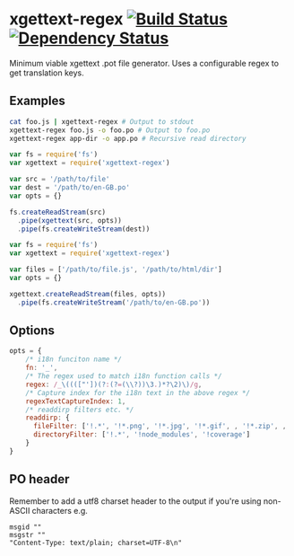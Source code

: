 # xgettext-regex [![Build Status](https://img.shields.io/travis/alanshaw/xgettext-regex.svg?style=flat)](https://travis-ci.org/alanshaw/xgettext-regex) [![Dependency Status](https://david-dm.org/alanshaw/xgettext-regex.svg?style=flat)](https://david-dm.org/alanshaw/xgettext-regex)

Minimum viable xgettext .pot file generator. Uses a configurable regex to get translation keys.

## Examples

```sh
cat foo.js | xgettext-regex # Output to stdout
xgettext-regex foo.js -o foo.po # Output to foo.po
xgettext-regex app-dir -o app.po # Recursive read directory
```

```js
var fs = require('fs')
var xgettext = require('xgettext-regex')

var src = '/path/to/file'
var dest = '/path/to/en-GB.po'
var opts = {}

fs.createReadStream(src)
  .pipe(xgettext(src, opts))
  .pipe(fs.createWriteStream(dest))
```

```js
var fs = require('fs')
var xgettext = require('xgettext-regex')

var files = ['/path/to/file.js', '/path/to/html/dir']
var opts = {}

xgettext.createReadStream(files, opts))
  .pipe(fs.createWriteStream('/path/to/en-GB.po'))
```

## Options

```js
opts = {
    /* i18n funciton name */
    fn: '_',
    /* The regex used to match i18n function calls */
    regex: /_\(((["'])(?:(?=(\\?))\3.)*?\2)\)/g,
    /* Capture index for the i18n text in the above regex */
    regexTextCaptureIndex: 1,
    /* readdirp filters etc. */
    readdirp: {
      fileFilter: ['!.*', '!*.png', '!*.jpg', '!*.gif', , '!*.zip', , '!*.gz'],
      directoryFilter: ['!.*', '!node_modules', '!coverage']
    }
}
```

## PO header

Remember to add a utf8 charset header to the output if you're using non-ASCII characters e.g.

```
msgid ""
msgstr ""
"Content-Type: text/plain; charset=UTF-8\n"
```
